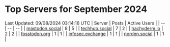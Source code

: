 # Top Servers for September 2024
Last Updated: 09/08/2024 03:14:16 UTC
| Server | Posts | Active Users |
| -- | -- | -- |
| [mastodon.social](https://mastodon.social/tags/PowerShell) | 8 | 5 |
| [techhub.social](https://techhub.social/tags/PowerShell) | 7 | 2 |
| [hachyderm.io](https://hachyderm.io/tags/PowerShell) | 2 | 2 |
| [fosstodon.org](https://fosstodon.org/tags/PowerShell) | 1 | 1 |
| [infosec.exchange](https://infosec.exchange/tags/PowerShell) | 1 | 1 |
| [norden.social](https://norden.social/tags/PowerShell) | 1 | 1 |
